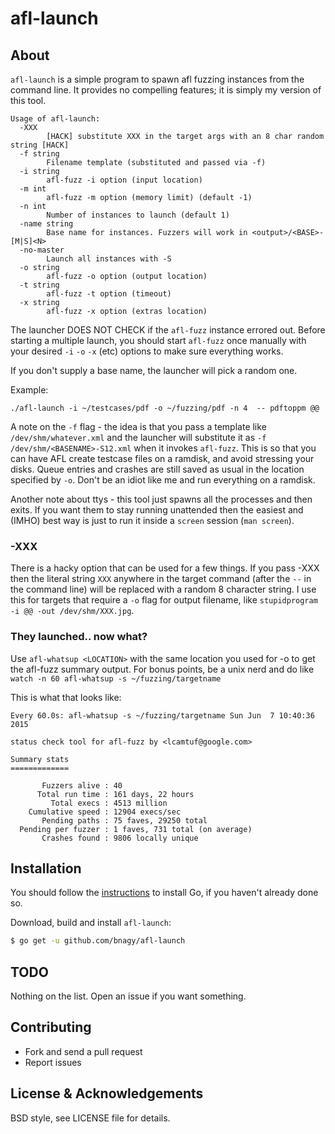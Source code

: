 afl-launch
=======

## About

`afl-launch` is a simple program to spawn afl fuzzing instances from the
command line. It provides no compelling features; it is simply my version of
this tool.

```
Usage of afl-launch:
  -XXX
        [HACK] substitute XXX in the target args with an 8 char random string [HACK]
  -f string
        Filename template (substituted and passed via -f)
  -i string
        afl-fuzz -i option (input location)
  -m int
        afl-fuzz -m option (memory limit) (default -1)
  -n int
        Number of instances to launch (default 1)
  -name string
        Base name for instances. Fuzzers will work in <output>/<BASE>-[M|S]<N>
  -no-master
        Launch all instances with -S
  -o string
        afl-fuzz -o option (output location)
  -t string
        afl-fuzz -t option (timeout)
  -x string
        afl-fuzz -x option (extras location)
```

The launcher DOES NOT CHECK if the `afl-fuzz` instance errored out. Before
starting a multiple launch, you should start `afl-fuzz` once manually with your
desired `-i` `-o` `-x` (etc) options to make sure everything works.

If you don't supply a base name, the launcher will pick a random one.

Example:
```
./afl-launch -i ~/testcases/pdf -o ~/fuzzing/pdf -n 4  -- pdftoppm @@
```

A note on the `-f` flag - the idea is that you pass a template like
`/dev/shm/whatever.xml` and the launcher will substitute it as `-f
/dev/shm/<BASENAME>-S12.xml` when it invokes `afl-fuzz`. This is so that you can
have AFL create testcase files on a ramdisk, and avoid stressing your disks.
Queue entries and crashes are still saved as usual in the location specified
by `-o`. Don't be an idiot like me and run everything on a ramdisk.

Another note about ttys - this tool just spawns all the processes and then
exits. If you want them to stay running unattended then the easiest and (IMHO)
best way is just to run it inside a `screen` session (`man screen`).

### -XXX

There is a hacky option that can be used for a few things. If you pass -XXX
then the literal string `XXX` anywhere in the target command (after the `--`
in the command line) will be replaced with a random 8 character string. I use
this for targets that require a `-o` flag for output filename, like
`stupidprogram -i @@ -out /dev/shm/XXX.jpg`.

### They launched.. now what?

Use `afl-whatsup <LOCATION>` with the same location you used for -o to get the
afl-fuzz summary output. For bonus points, be a unix nerd and do like `watch
-n 60 afl-whatsup -s ~/fuzzing/targetname`

This is what that looks like:
```
Every 60.0s: afl-whatsup -s ~/fuzzing/targetname Sun Jun  7 10:40:36 2015

status check tool for afl-fuzz by <lcamtuf@google.com>

Summary stats
=============

       Fuzzers alive : 40
      Total run time : 161 days, 22 hours
         Total execs : 4513 million
    Cumulative speed : 12904 execs/sec
       Pending paths : 75 faves, 29250 total
  Pending per fuzzer : 1 faves, 731 total (on average)
       Crashes found : 9806 locally unique
```

## Installation

You should follow the [instructions](https://golang.org/doc/install) to
install Go, if you haven't already done so.

Download, build and install `afl-launch`:
```bash
$ go get -u github.com/bnagy/afl-launch
```

## TODO

Nothing on the list. Open an issue if you want something.

## Contributing

* Fork and send a pull request
* Report issues

## License & Acknowledgements

BSD style, see LICENSE file for details.


